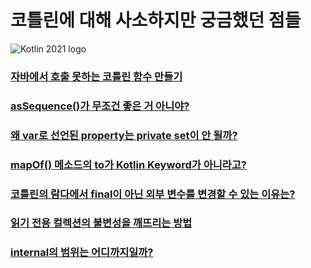 # 코틀린에 대해 사소하지만 궁금했던 점들

![Kotlin 2021 logo](https://user-images.githubusercontent.com/48639421/122698153-b5f0bf80-d281-11eb-817d-bc3bf9b2db83.png)

### [자바에서 호출 못하는 코틀린 함수 만들기](https://velog.io/@dhwlddjgmanf/%EC%9E%90%EB%B0%94%EC%97%90%EC%84%9C-%ED%98%B8%EC%B6%9C-%EB%AA%BB%ED%95%98%EB%8A%94-%EC%BD%94%ED%8B%80%EB%A6%B0-%ED%95%A8%EC%88%98-%EB%A7%8C%EB%93%A4%EA%B8%B0)  
### [asSequence()가 무조건 좋은 거 아니야?](https://velog.io/@dhwlddjgmanf/Kotlin-asSequence-vs-non-asSequence)  
### [왜 var로 선언된 property는 private set이 안 될까?](https://github.com/technical-learn-room/kotlin-learn/wiki/%EC%99%9C-var%EB%A1%9C-%EC%84%A0%EC%96%B8%EB%90%9C-property%EB%8A%94-private-set%EC%9D%B4-%EC%95%88-%EB%90%A0%EA%B9%8C%3F)  
### [mapOf() 메소드의 to가 Kotlin Keyword가 아니라고?](https://github.com/technical-learn-room/kotlin-learn/wiki/mapOf()-%EB%A9%94%EC%86%8C%EB%93%9C%EC%9D%98-to%EA%B0%80-Kotlin-Keyword%EA%B0%80-%EC%95%84%EB%8B%88%EB%9D%BC%EA%B3%A0%3F)  
### [코틀린의 람다에서 final이 아닌 외부 변수를 변경할 수 있는 이유는?](https://github.com/technical-learn-room/kotlin-learn/wiki/%EC%9E%90%EB%B0%94%EC%97%90%EC%84%A0-%EC%95%88-%EB%90%98%EB%8A%94%EB%8D%B0-%EC%BD%94%ED%8B%80%EB%A6%B0%EC%9D%98-%EB%9E%8C%EB%8B%A4%EC%97%90%EC%84%9C-final%EC%9D%B4-%EC%95%84%EB%8B%8C-%EC%99%B8%EB%B6%80-%EB%B3%80%EC%88%98%EB%A5%BC-%EB%B3%80%EA%B2%BD%ED%95%A0-%EC%88%98-%EC%9E%88%EB%8A%94-%EC%9D%B4%EC%9C%A0%EB%8A%94%3F)  
### [읽기 전용 컬렉션의 불변성을 깨뜨리는 방법](https://github.com/technical-learn-room/kotlin-learn/wiki/%EC%9D%BD%EA%B8%B0-%EC%A0%84%EC%9A%A9-%EC%BB%AC%EB%A0%89%EC%85%98%EC%9D%98-%EB%B6%88%EB%B3%80%EC%84%B1%EC%9D%84-%EA%B9%A8%EB%9C%A8%EB%A6%AC%EB%8A%94-%EB%B0%A9%EB%B2%95)  
### [internal의 범위는 어디까지일까?](https://github.com/technical-learn-room/kotlin-learn/wiki/internal%EC%9D%98-%EB%B2%94%EC%9C%84%EB%8A%94-%EC%96%B4%EB%94%94%EA%B9%8C%EC%A7%80%EC%9D%BC%EA%B9%8C%3F)  
